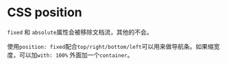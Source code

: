 # CSS position

`fixed` 和 `absolute`属性会被移除文档流，其他的不会。

使用`position: fixed`配合`top/right/bottom/left`可以用来做导航条。如果缩宽度，可以加`with: 100%` 外面加一个`container`。

